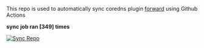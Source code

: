 This repo is used to automatically sync coredns plugin [forward](https://github.com/QZLin/forward) using Github Actions

**sync job ran [349] times**

[![Sync Repo](https://github.com/QZLin/coredns-extract/actions/workflows/sync.yaml/badge.svg)](https://github.com/QZLin/coredns-extract/actions/workflows/sync.yaml)
